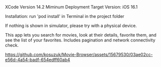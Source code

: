 XCode Version 14.2
Miminum Deployment Target Version: iOS 16.1

Installation: run 'pod install' in Terminal in the project folder

If nothing is shown in simulator, please try with a physical device.

This app lets you search for movies, look at their details, favorite them, and see the list of your favorites. Includes pagination and network connectivity check.


https://github.com/kosuzuk/Movie-Browser/assets/15679530/03ae02cc-e56d-4a54-badf-654edff60ab4

